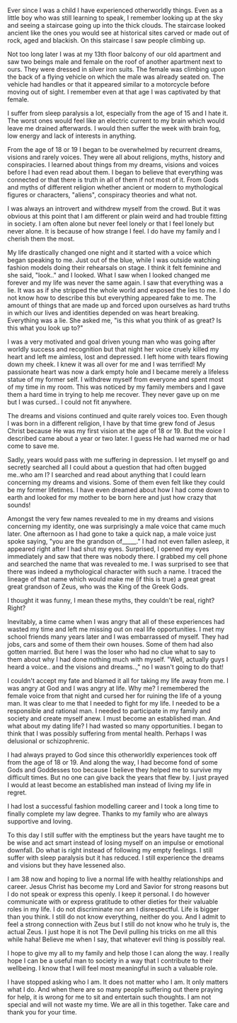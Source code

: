 Ever since I was a child I have experienced otherworldly things. Even as a little boy who was still learning to speak, I remember looking up at the sky and seeing a staircase going up into the thick clouds. The staircase looked ancient like the ones you would see at historical sites carved or made out of rock, aged and blackish. On this staircase I saw people climbing up.

Not too long later I was at my 13th floor balcony of our old apartment and saw two beings male and female on the roof of another apartment next to ours. They were dressed in silver iron suits. The female was climbing upon the back of a flying vehicle on which the male was already seated on. The vehicle had handles or that it appeared similar to a motorcycle before moving out of sight. I remember even at that age I was captivated by that female.

I suffer from sleep paralysis a lot, especially from the age of 15 and I hate it. The worst ones would feel like an electric current to my brain which would leave me drained afterwards. I would then suffer the week with brain fog, low energy and lack of interests in anything.

From the age of 18 or 19 I began to be overwhelmed by recurrent dreams, visions and rarely voices. They were all about religions, myths, history and conspiracies. I learned about things from my dreams, visions and voices before I had even read about them. I began to believe that everything was connected or that there is truth in all of them if not most of it. From Gods and myths of different religion whether ancient or modern to mythological figures or characters, "aliens", conspiracy theories and what not.

I was always an introvert and withdrew myself from the crowd. But it was obvious at this point that I am different or plain weird and had trouble fitting in society. I am often alone but never feel lonely or that I feel lonely but never alone. It is because of how strange I feel. I do have my family and I cherish them the most.

My life drastically changed one night and it started with a voice which began speaking to me. Just out of the blue, while I was outside watching fashion models doing their rehearsals on stage. I think it felt feminine and she said, "look.." and I looked. What I saw when I looked changed me forever and my life was never the same again. I saw that everything was a lie. It was as if she stripped the whole world and exposed the lies to me. I do not know how to describe this but everything appeared fake to me. The amount of things that are made up and forced upon ourselves as hard truths in which our lives and identities depended on was heart breaking. Everything was a lie. She asked me, "is this what you think of as great? Is this what you look up to?"

I was a very motivated and goal driven young man who was going after worldly success and recognition but that night her voice cruely killed my heart and left me aimless, lost and depressed. I left home with tears flowing down my cheek. I knew it was all over for me and I was terrified! My passionate heart was now a dark empty hole and I became merely a lifeless statue of my former self. I withdrew myself from everyone and spent most of my time in my room. This was noticed by my family members and I gave them a hard time in trying to help me recover. They never gave up on me but I was cursed.. I could not fit anywhere. 

The dreams and visions continued and quite rarely voices too. Even though I was born in a different religion, I have by that time grew fond of Jesus Christ because He was my first vision at the age of 18 or 19. But the voice I described came about a year or two later. I guess He had warned me or had come to save me.

Sadly, years would pass with me suffering in depression. I let myself go and secretly searched all I could about a question that had often bugged me..who am I? I searched and read about anything that I could learn concerning my dreams and visions. Some of them even felt like they could be my former lifetimes. I have even dreamed about how I had come down to earth and looked for my mother to be born here and just how crazy that sounds!

Amongst the very few names revealed to me in my dreams and visions concerning my identity, one was surprisingly a male voice that came much later. One afternoon as I had gone to take a quick nap, a male voice just spoke saying, "you are the grandson of_____." I had not even fallen asleep, it appeared right after I had shut my eyes. Surprised, I opened my eyes immediately and saw that there was nobody there. I grabbed my cell phone and searched the name that was revealed to me. I was surprised to see that there was indeed a mythological character with such a name. I traced the lineage of that name which would make me (if this is true) a great great great grandson of Zeus, who was the King of the Greek Gods. 

I thought it was funny, I mean these myths, they couldn't be real, right? Right?

Inevitably, a time came when I was angry that all of these experiences had wasted my time and left me missing out on real life opportunities. I met my school friends many years later and I was embarrassed of myself. They had jobs, cars and some of them their own houses. Some of them had also gotten married. But here I was the loser who had no clue what to say to them about why I had done nothing much with myself. "Well, actually guys I heard a voice.. and the visions and dreams..," no I wasn't going to do that!

I couldn't accept my fate and blamed it all for taking my life away from me. I was angry at God and I was angry at life. Why me? I remembered the female voice from that night and cursed her for ruining the life of a young man. It was clear to me that I needed to fight for my life. I needed to be a responsible and rational man. I needed to participate in my family and society and create myself anew. I must become an established man. And what about my dating life? I had wasted so many opportunities. I began to think that I was possibly suffering from mental health. Perhaps I was delusional or schizophrenic. 

I had always prayed to God since this otherworldly experiences took off from the age of 18 or 19. And along the way, I had become fond of some Gods and Goddesses too because I believe they helped me to survive my difficult times. But no one can give back the years that flew by. I just prayed I would at least become an established man instead of living my life in regret.

I had lost a successful fashion modelling career and I took a long time to finally complete my law degree. Thanks to my family who are always supportive and loving. 

To this day I still suffer with the emptiness but the years have taught me to be wise and act smart instead of losing myself on an impulse or emotional downfall. Do what is right instead of following my empty feelings. I still suffer with sleep paralysis but it has reduced. I still experience the dreams and visions but they have lessened also. 

I am 38 now and hoping to live a normal life with healthy relationships and career. Jesus Christ has become my Lord and Savior for strong reasons but I do not speak or express this openly. I keep it personal. I do however communicate with or express gratitude to other dieties for their valuable roles in my life. I do not discriminate nor am I disrespectful. Life is bigger than you think. I still do not know everything, neither do you. And I admit to feel a strong connection with Zeus but I still do not know who he truly is, the actual Zeus. I just hope it is not The Devil pulling his tricks on me all this while haha! Believe me when I say, that whatever evil thing is possibly real. 

I hope to give my all to my family and help those I can along the way. I really hope I can be a useful man to society in a way that I contribute to their wellbeing. I know that I will feel most meaningful in such a valuable role.

I have stopped asking who I am. It does not matter who I am. It only matters what I do. And when there are so many people suffering out there praying for help, it is wrong for me to sit and entertain such thoughts. I am not special and will not waste my time. We are all in this together. Take care and thank you for your time.